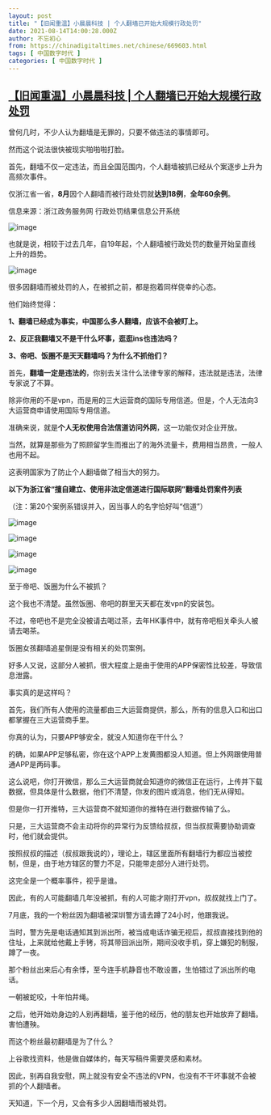 ```yaml
---
layout: post
title: "【旧闻重温】小晨晨科技 | 个人翻墙已开始大规模行政处罚"
date: 2021-08-14T14:00:28.000Z
author: 不忘初心
from: https://chinadigitaltimes.net/chinese/669603.html
tags: [ 中国数字时代 ]
categories: [ 中国数字时代 ]
---
```

<!--1628949628000-->
[【旧闻重温】小晨晨科技 | 个人翻墙已开始大规模行政处罚](https://chinadigitaltimes.net/chinese/669603.html)
------

<div>
<p>曾何几时，不少人认为翻墙是无罪的，只要不做违法的事情即可。</p><p>然而这个说法很快被现实啪啪啪打脸。</p><p>首先，翻墙不仅一定违法，而且全国范围内，个人翻墙被抓已经从个案逐步上升为高频次事件。</p><p>仅浙江省一省，<strong>8月</strong>因个人翻墙而被行政处罚就<strong>达到18例</strong>，<strong>全年60余例</strong>。</p><p>信息来源：浙江政务服务网 行政处罚结果信息公开系统</p><p><img src="https://chinadigitaltimes.net/chinese/files/2021/08/post-669603-61175d623d99b.png" alt="image" /></p><p>也就是说，相较于过去几年，自19年起，个人翻墙被行政处罚的数量开始呈直线上升的趋势。</p><p><img src="https://chinadigitaltimes.net/chinese/files/2021/08/post-669603-61175d627930a.png" alt="image" /></p><p>很多因翻墙而被处罚的人，在被抓之前，都是抱着同样侥幸的心态。</p><p>他们始终觉得：</p><p><strong>1、翻墙已经成为事实，中国那么多人翻墙，应该不会被盯上。</strong></p><p><strong>2、反正我翻墙又不是干什么坏事，逛逛ins也违法吗？</strong></p><p><strong>3、帝吧、饭圈不是天天翻墙吗？为什么不抓他们？</strong></p><p>首先，<strong>翻墙一定是违法的</strong>，你别去关注什么法律专家的解释，违法就是违法，法律专家说了不算。</p><p>除非你用的不是vpn，而是用的三大运营商的国际专用信道。但是，个人无法向3大运营商申请使用国际专用信道。</p><p>准确来说，就是<strong>个人无权使用合法信道访问外网</strong>，这一功能仅对企业开放。</p><p>当然，就算是那些为了照顾留学生而推出了的海外流量卡，费用相当昂贵，一般人也用不起。</p><p>这表明国家为了防止个人翻墙做了相当大的努力。</p><p><strong>以下为浙江省“擅自建立、使用非法定信道进行国际联网”翻墙处罚案件列表</strong></p><p>（注：第20个案例系错误并入，因当事人的名字恰好叫“信道”）</p><p><img src="https://chinadigitaltimes.net/chinese/files/2021/08/post-669603-61175d62a0a2e.png" alt="image" /></p><p><img src="https://chinadigitaltimes.net/chinese/files/2021/08/post-669603-61175d62c61d5.png" alt="image" /></p><p><img src="https://chinadigitaltimes.net/chinese/files/2021/08/post-669603-61175d62ec062.png" alt="image" /></p><p><img src="https://chinadigitaltimes.net/chinese/files/2021/08/post-669603-61175d63185f8.png" alt="image" /></p><p>至于帝吧、饭圈为什么不被抓？</p><p>这个我也不清楚。虽然饭圈、帝吧的群里天天都在发vpn的安装包。</p><p>不过，帝吧也不是完全没被请去喝过茶，去年HK事件中，就有帝吧相关牵头人被请去喝茶。</p><p>饭圈女孩翻墙追星倒是没有相关的处罚案例。</p><p>好多人又说，这部分人被抓，很大程度上是由于使用的APP保密性比较差，导致信息泄露。</p><p>事实真的是这样吗？</p><p>首先，我们所有人使用的流量都由三大运营商提供，那么，所有的信息入口和出口都掌握在三大运营商手里。</p><p>你真的认为，只要APP够安全，就没人知道你在干什么？</p><p>的确，如果APP足够私密，你在这个APP上发黄图都没人知道。但上外网跟使用普通APP是两码事。</p><p>这么说吧，你打开微信，那么三大运营商就会知道你的微信正在运行，上传并下载数据，但具体是什么数据，他们不清楚，你发的图片或消息，他们无从得知。</p><p>但是你一打开推特，三大运营商不就知道你的推特在进行数据传输了么。</p><p>只是，三大运营商不会主动将你的异常行为反馈给叔叔，但当叔叔需要协助调查时，他们就会提供。</p><p>按照叔叔的描述（叔叔跟我说的），理论上，辖区里面所有翻墙行为都应当被控制，但是，由于地方辖区的警力不足，只能带走部分人进行处罚。</p><p>这完全是一个概率事件，视乎是谁。</p><p>因此，有的人可能翻墙几年没被抓，有的人可能才刚打开vpn，叔叔就找上门了。</p><p>7月底，我的一个粉丝因为翻墙被深圳警方请去蹲了24小时，他跟我说。</p><p>当时，警方先是电话通知其到派出所，被当成电话诈骗无视后，叔叔直接找到他的住址，上来就给他戴上手铐，将其带回派出所，期间没收手机，穿上嫌犯的制服，蹲了一夜。</p><p>那个粉丝出来后心有余悸，至今连手机静音也不敢设置，生怕错过了派出所的电话。</p><p>一朝被蛇咬，十年怕井绳。</p><p>之后，他开始劝身边的人别再翻墙，鉴于他的经历，他的朋友也开始放弃了翻墙。害怕遭殃。</p><p>而这个粉丝最初翻墙是为了什么？</p><p>上谷歌找资料，他是做自媒体的，每天写稿件需要灵感和素材。</p><p>因此，别再自我安慰，网上就没有安全不违法的VPN，也没有不干坏事就不会被抓的个人翻墙者。</p><p>天知道，下一个月，又会有多少人因翻墙而被处罚。</p>
</div>
